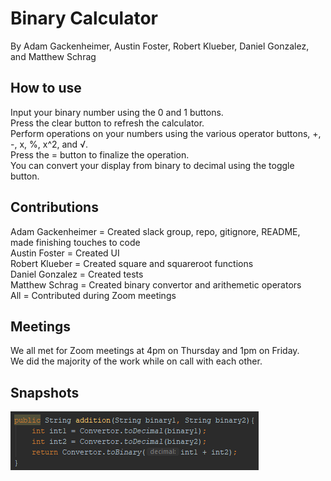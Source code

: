 # Binary Calculator
By Adam Gackenheimer, Austin Foster, Robert Klueber, Daniel Gonzalez, and Matthew Schrag  
## How to use
Input your binary number using the 0 and 1 buttons.  
Press the clear button to refresh the calculator.  
Perform operations on your numbers using the various operator buttons, +, -, x, %, x^2, and √.  
Press the = button to finalize the operation.  
You can convert your display from binary to decimal using the toggle button.  
## Contributions
Adam Gackenheimer = Created slack group, repo, gitignore, README, made finishing touches to code  
Austin Foster = Created UI  
Robert Klueber = Created square and squareroot functions  
Daniel Gonzalez = Created tests  
Matthew Schrag = Created binary convertor and arithemetic operators  
All = Contributed during Zoom meetings  
## Meetings
We all met for Zoom meetings at 4pm on Thursday and 1pm on Friday.  
We did the majority of the work while on call with each other.  
## Snapshots
![Addition](https://github.com/adamgack/Binary-Calculator/blob/master/Screenshots/addition.png)


